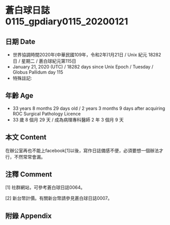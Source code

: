 # 蒼白球日誌0115_gpdiary0115_20200121 #

## 日期 Date ##

* 世界協調時間2020年(中華民國109年，令和2年)1月21日 / Unix 紀元 18282 日 / 星期二 / 蒼白球紀元第115日
* January 21, 2020 (UTC) / 18282 days since Unix Epoch / Tuesday / Globus Pallidum day 115
* 特殊註記:

## 年齡 Age ##

* 33 years 8 months 29 days old / 2 years 3 months 9 days after acquiring ROC Surgical Pathology Licence
* 33 歲 8 個月 29 天 / 成為病理專科醫師 2 年 3 個月 9 天

## 本文 Content ##

在辦公室再也不能上facebook[1]以後，寫作日誌備感不便，必須要想一個辦法才行，不然常常會漏。

## 注釋 Comment ##

[1] 社群網站，可參考蒼白球日誌0064。


[2] 新台幣計價。有關新台幣請參見蒼白球日誌0007。



## 附錄 Appendix ##

